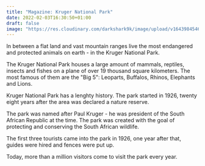 ```yaml
---
title: "Magazine: Kruger National Park"
date: 2022-02-03T16:30:50+01:00
draft: false
image: "https://res.cloudinary.com/darkshark9k/image/upload/v1643984546/krugernationalpark-cover_gxrwzm.jpg"
---
```

In between a flat land and vast mountain ranges live the most endangered and protected animals on earth - in the Kruger National Park.

The Kruger National Park houses a large amount of mammals, reptiles, insects and fishes on a plane of over 19 thousand square kilometers.
The most famous of them are the "Big 5": Leoparts, Buffalos, Rhinos, Elephants and Lions.

Kruger National Park has a lenghty history. The park started in 1926, twenty eight years after the area was declared a nature reserve.

The park was named after Paul Kruger - he was president of the South African Republic at the time. The park was created with the goal of protecting and conserving the South African wildlife.

The first three tourists came into the park in 1926, one year after that, guides were hired and fences were put up.

Today, more than a million visitors come to visit the park every year.